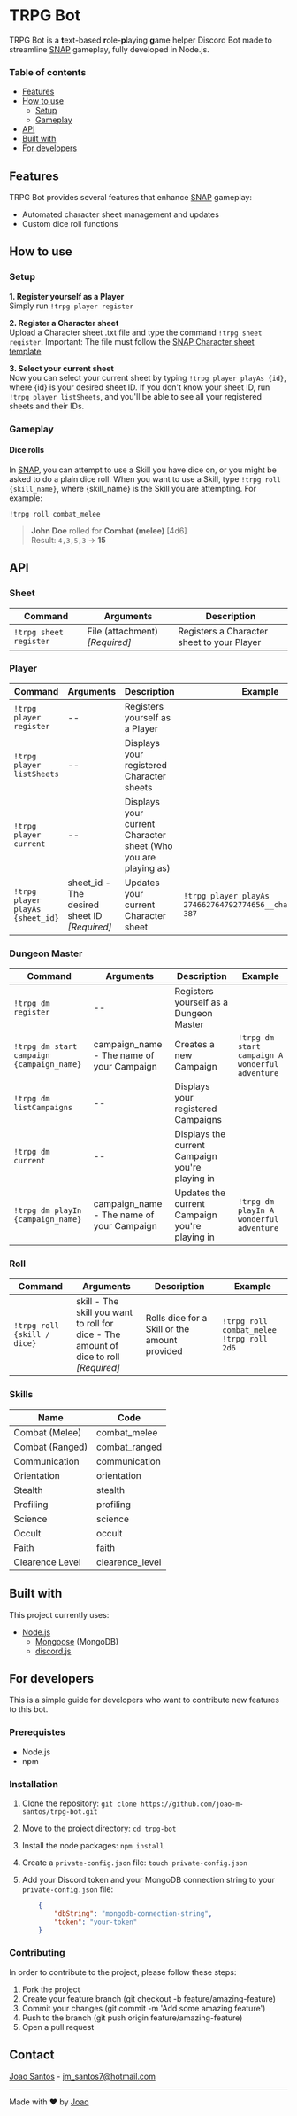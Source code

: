 # TRPG Bot

TRPG Bot is a **t**ext-based **r**ole-**p**laying **g**ame helper Discord Bot made to streamline [SNAP](mailto:guilherme0portela@gmail.com) gameplay, fully developed in Node.js.

### Table of contents

-   [Features](#features)
-   [How to use](#how-to-use)
    -   [Setup](#setup)
    -   [Gameplay](#gameplay)
-   [API](#api)
-   [Built with](#built-with)
-   [For developers](#for-developers)

## Features

TRPG Bot provides several features that enhance [SNAP](mailto:guilherme0portela@gmail.com) gameplay:

-   Automated character sheet management and updates
-   Custom dice roll functions

## How to use

### Setup

**1.  Register yourself as a Player**\
    Simply run `!trpg player register`

**2.  Register a Character sheet**\
    Upload a Character sheet .txt file and type the command `!trpg sheet register`.
    Important: The file must follow the [SNAP Character sheet template](https://github.com/joao-m-santos/trpg-bot/blob/master/sample_sheet.txt)

**3.  Select your current sheet**\
    Now you can select your current sheet by typing `!trpg player playAs {id}`, where {id} is your desired sheet ID. If you don't know your sheet ID, run `!trpg player listSheets`, and you'll be able to see all your registered sheets and their IDs.

### Gameplay

#### Dice rolls

In [SNAP](mailto:guilherme0portela@gmail.com), you can attempt to use a Skill you have dice on, or you might be asked to do a plain dice roll.
When you want to use a Skill, type `!trpg roll {skill_name}`, where {skill_name} is the Skill you are attempting. For example:

`!trpg roll combat_melee`

> **John Doe** rolled for **Combat (melee)** [4d6]\
> Result: `4,3,5,3` → **15**

## API

### Sheet

| Command                | Arguments                      | Description                                |
| ---------------------- | ------------------------------ | ------------------------------------------ |
| `!trpg sheet register` | File (attachment) _[Required]_ | Registers a Character sheet to your Player |

### Player

| Command                          | Arguments                                     | Description                                                    | Example                                                     |
| -------------------------------- | --------------------------------------------- | -------------------------------------------------------------- | ----------------------------------------------------------- |
| `!trpg player register`          | --                                            | Registers yourself as a Player                                 |
| `!trpg player listSheets`        | --                                            | Displays your registered Character sheets                      |
| `!trpg player current`           | --                                            | Displays your current Character sheet (Who you are playing as) |
| `!trpg player playAs {sheet_id}` | sheet_id - The desired sheet ID *[Required]* | Updates your current Character sheet                           | `!trpg player playAs 274662764792774656__charsheet.txt-387` |

### Dungeon Master

| Command                | Arguments                      | Description                                | Example   |
| ---------------------- | ------------------------------ | ------------------------------------------ | ----------|
| `!trpg dm register`    | --                             | Registers yourself as a Dungeon Master     |           |
| `!trpg dm start campaign {campaign_name}` | campaign_name - The name of your Campaign | Creates a new Campaign | `!trpg dm start campaign A wonderful adventure` |
| `!trpg dm listCampaigns`        | --      | Displays your registered Campaigns |  |
| `!trpg dm current`        | --      | Displays the current Campaign you're playing in |  |
| `!trpg dm playIn {campaign_name}`        | campaign_name - The name of your Campaign | Updates the current Campaign you're playing in | `!trpg dm playIn A wonderful adventure` |

### Roll

| Command                     | Arguments                                                                     | Description                                   | Example                                         |
| --------------------------- | ----------------------------------------------------------------------------- | --------------------------------------------- | ----------------------------------------------- |
| `!trpg roll {skill / dice}` | skill - The skill you want to roll for <br> dice - The amount of dice to roll <br> *[Required]* | Rolls dice for a Skill or the amount provided | `!trpg roll combat_melee` <br> `!trpg roll 2d6` |

### Skills

| Name            | Code            |
| --------------- | --------------- |
| Combat (Melee)  | combat_melee    |
| Combat (Ranged) | combat_ranged   |
| Communication   | communication   |
| Orientation     | orientation     |
| Stealth         | stealth         |
| Profiling       | profiling       |
| Science         | science         |
| Occult          | occult          |
| Faith           | faith           |
| Clearence Level | clearence_level |

## Built with

This project currently uses:

-   [Node.js](https://nodejs.org/)
    -   [Mongoose](https://mongoosejs.com/) (MongoDB)
    -   [discord.js](https://discord.js.org/)

## For developers

This is a simple guide for developers who want to contribute new features to this bot.

### Prerequistes

-   Node.js
-   npm

### Installation

1.  Clone the repository:
    `git clone https://github.com/joao-m-santos/trpg-bot.git`

2.  Move to the project directory:
    `cd trpg-bot`

3.  Install the node packages:
    `npm install`

4.  Create a `private-config.json` file:
    `touch private-config.json`

5.  Add your Discord token and your MongoDB connection string to your `private-config.json` file:
    ```json
        {
            "dbString": "mongodb-connection-string",
            "token": "your-token"
        }
    ```

### Contributing

In order to contribute to the project, please follow these steps:

1.  Fork the project
2.  Create your feature branch (git checkout -b feature/amazing-feature)
3.  Commit your changes (git commit -m 'Add some amazing feature')
4.  Push to the branch (git push origin feature/amazing-feature)
5.  Open a pull request

## Contact

[Joao Santos](https://joao-m-santos.github.io/) - [jm_santos7@hotmail.com](mailto:jm_santos7@hotmail.com)

***

Made with ❤ by [Joao](https://joao-m-santos.github.io/)
